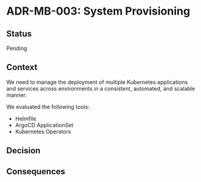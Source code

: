 # ADR-MB-003: System Provisioning

## Status

Pending

## Context

We need to manage the deployment of multiple Kubernetes applications and services across environments in a consistent, automated, and scalable manner.

We evaluated the following tools:

- Helmfile
- ArgoCD ApplicationSet
- Kubernetes Operators

## Decision

## Consequences
